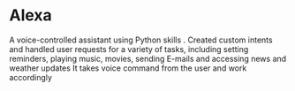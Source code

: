 # Alexa
A voice-controlled assistant using Python skills . Created custom intents and handled user requests for a variety of tasks, including setting reminders, playing music, movies, sending E-mails and accessing news and weather updates
It takes voice command from the user and work accordingly
